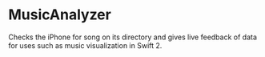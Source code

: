 # MusicAnalyzer
Checks the iPhone for song on its directory and gives live feedback of data for uses such as music visualization in Swift 2.
